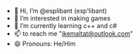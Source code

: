 - 👋 Hi, I’m @esplibant (esp'libant)
- 👀 I’m interested in making games
- 🌱 I’m currently learning c++ and c#
- 📫 to reach me "ikemaltat@outlook.com"
- 😄 Pronouns: He/Him
